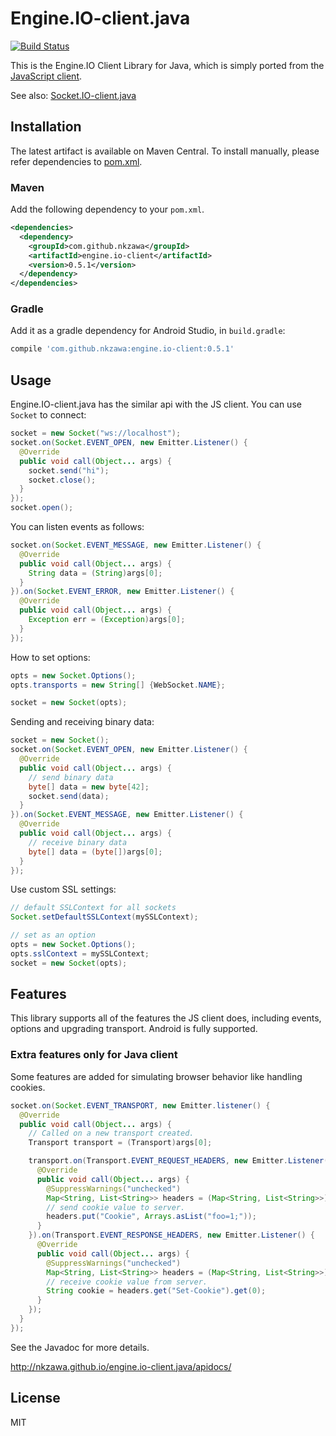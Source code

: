 # Engine.IO-client.java
[![Build Status](https://travis-ci.org/nkzawa/engine.io-client.java.png?branch=master)](https://travis-ci.org/nkzawa/engine.io-client.java)

This is the Engine.IO Client Library for Java, which is simply ported from the [JavaScript client](https://github.com/LearnBoost/engine.io-client).

See also: [Socket.IO-client.java](https://github.com/nkzawa/socket.io-client.java)

## Installation
The latest artifact is available on Maven Central. To install manually, please refer dependencies to [pom.xml](https://github.com/nkzawa/engine.io-client.java/blob/master/pom.xml).

### Maven
Add the following dependency to your `pom.xml`.

```xml
<dependencies>
  <dependency>
    <groupId>com.github.nkzawa</groupId>
    <artifactId>engine.io-client</artifactId>
    <version>0.5.1</version>
  </dependency>
</dependencies>
```

### Gradle
Add it as a gradle dependency for Android Studio, in `build.gradle`:

```groovy
compile 'com.github.nkzawa:engine.io-client:0.5.1'
```

## Usage
Engine.IO-client.java has the similar api with the JS client. You can use `Socket` to connect:

```java
socket = new Socket("ws://localhost");
socket.on(Socket.EVENT_OPEN, new Emitter.Listener() {
  @Override
  public void call(Object... args) {
    socket.send("hi");
    socket.close();
  }
});
socket.open();
```

You can listen events as follows:

```java
socket.on(Socket.EVENT_MESSAGE, new Emitter.Listener() {
  @Override
  public void call(Object... args) {
    String data = (String)args[0];
  }
}).on(Socket.EVENT_ERROR, new Emitter.Listener() {
  @Override
  public void call(Object... args) {
    Exception err = (Exception)args[0];
  }
});
```

How to set options:

```java
opts = new Socket.Options();
opts.transports = new String[] {WebSocket.NAME};

socket = new Socket(opts);
```

Sending and receiving binary data:

```java
socket = new Socket();
socket.on(Socket.EVENT_OPEN, new Emitter.Listener() {
  @Override
  public void call(Object... args) {
    // send binary data
    byte[] data = new byte[42];
    socket.send(data);
  }
}).on(Socket.EVENT_MESSAGE, new Emitter.Listener() {
  @Override
  public void call(Object... args) {
    // receive binary data
    byte[] data = (byte[])args[0];
  }
});
```

Use custom SSL settings:

```java
// default SSLContext for all sockets
Socket.setDefaultSSLContext(mySSLContext);

// set as an option
opts = new Socket.Options();
opts.sslContext = mySSLContext;
socket = new Socket(opts);
```

## Features
This library supports all of the features the JS client does, including events, options and upgrading transport. Android is fully supported.

### Extra features only for Java client
Some features are added for simulating browser behavior like handling cookies.

```java
socket.on(Socket.EVENT_TRANSPORT, new Emitter.listener() {
  @Override
  public void call(Object... args) {
    // Called on a new transport created.
    Transport transport = (Transport)args[0];

    transport.on(Transport.EVENT_REQUEST_HEADERS, new Emitter.Listener() {
      @Override
      public void call(Object... args) {
        @SuppressWarnings("unchecked")
        Map<String, List<String>> headers = (Map<String, List<String>>)args[0];
        // send cookie value to server.
        headers.put("Cookie", Arrays.asList("foo=1;"));
      }
    }).on(Transport.EVENT_RESPONSE_HEADERS, new Emitter.Listener() {
      @Override
      public void call(Object... args) {
        @SuppressWarnings("unchecked")
        Map<String, List<String>> headers = (Map<String, List<String>>)args[0];
        // receive cookie value from server.
        String cookie = headers.get("Set-Cookie").get(0);
      }
    });
  }
});
```

See the Javadoc for more details.

http://nkzawa.github.io/engine.io-client.java/apidocs/

## License

MIT

